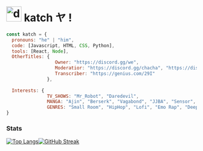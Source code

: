 # <img src="https://cdn.discordapp.com/emojis/836238456979849237.webp?size=96&quality=lossless" alt="drawing" width="40"/> katch ヤ ! 

```js
const katch = {
  pronouns: "he" | "him",
  code: [Javascript, HTML, CSS, Python],
  tools: [React, Node],
  OtherTitles: {
                  Owner: "https://discord.gg/we",
                  Moderatior: "https://discord.gg/chacha", "https://discord.gg/want",
                  Transcriber: "https://genius.com/29I"
               },
               
  Interests: {
               TV_SHOWS: "Mr_Robot", "Daredevil",
               MANGA: "Ajin", "Berserk", "Vagabond", "JJBA", "Sensor",
               GENRES: "Small Room", "HipHop", "Lofi", "Emo Rap", "Deep HipHop", "Acoustic"
}
```

### Stats
[![Top Langs](https://github-readme-stats.vercel.app/api/top-langs/?username=ka-chng)](https://github.com/anuraghazra/github-readme-stats)[![GitHub Streak](http://github-readme-streak-stats.herokuapp.com?user=ka-chng&theme=dark&background=000000)](https://git.io/streak-stats)
